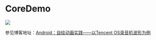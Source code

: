 # CoreDemo

![](https://raw.githubusercontent.com/DrkCore/CoreDemo/master/demo/演示.gif)

参见博客地址：[Android：自绘动画实践——以Tencent OS录音机波形为例](http://blog.csdn.net/drkcore/article/details/51822818)
